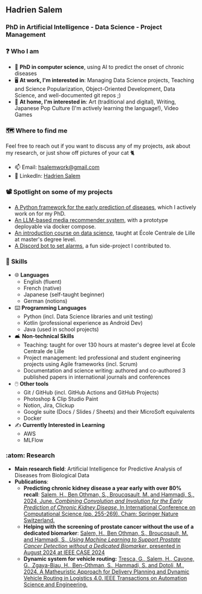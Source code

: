 ## Hadrien Salem
### PhD in Artificial Intelligence - Data Science - Project Management

### ❓ Who I am
- 📓 **PhD in computer science**, using AI to predict the onset of chronic diseases
- 🖥️ **At work, I'm interested in**: Managing Data Science projects, Teaching and Science Popularization, Object-Oriented Development, Data Science, and well-documented git repos ;)
- 🎨 **At home, I'm interested in**: Art (traditional and digital), Writing, Japanese Pop Culture (I'm actively learning the language!), Video Games

### 🗺️ Where to find me
Feel free to reach out if you want to discuss any of my projects, ask about my research, or just show off pictures of your cat 🐈
- 📫 Email: [hsalemwork@gmail.com](mailto:hsalemwork@gmail.com)
- 🔗 LinkedIn: [Hadrien Salem](https://www.linkedin.com/in/hadrien-salem-b97054151/)

### 📽️ Spotlight on some of my projects
- [A Python framework for the early prediction of diseases](https://github.com/SnowHawkeye/mipha), which I actively work on for my PhD.
- [An LLM-based media recommender system](https://github.com/IcyJam/osusume/tree/databases-setup), with a prototype deployable via docker compose.
- [An introduction course on data science](https://github.com/SnowHawkeye/introduction-to-data-science), taught at École Centrale de Lille at master's degree level.
- [A Discord bot to set alarms](https://github.com/mu-ns/ffxiv-subs-bot), a fun side-project I contributed to.

### 🦾 Skills
- 🌐 **Languages**
  - English (fluent)
  - French (native)
  - Japanese (self-taught beginner)
  - German (notions)
- ⌨️ **Programming Languages**
  - Python (incl. Data Science libraries and unit testing)
  - Kotlin (professional experience as Android Dev)
  - Java (used in school projects)
- 🛋️ **Non-technical Skills**
  - Teaching: taught for over 130 hours at master's degree level at École Centrale de Lille
  - Project management: led professional and student engineering projects using Agile frameworks (incl. Scrum)
  - Documentation and science writing: authored and co-authored 3 published papers in international journals and conferences
- 🖱️ **Other tools**
  - Git / GitHub (incl. GitHub Actions and GitHub Projects)
  - Photoshop & Clip Studio Paint
  - Notion, Jira, Clickup
  - Google suite (Docs / Slides / Sheets) and their MicroSoft equivalents
  - Docker
- ✍️ **Currently Interested in Learning**
  - AWS
  - MLFlow

### :atom: Research
- **Main research field**: Artificial Intelligence for Predictive Analysis of Diseases from Biological Data
- **Publications**:
  - **Predicting chronic kidney disease a year early with over 80% recall**: [Salem, H., Ben Othman, S., Broucqsault, M. and Hammadi, S., 2024, June. _Combining Convolution and Involution for the Early Prediction of Chronic Kidney Disease_. In International Conference on Computational Science (pp. 255-269). Cham: Springer Nature Switzerland.](https://link.springer.com/chapter/10.1007/978-3-031-63772-8_24)
  - **Helping with the screening of prostate cancer without the use of a dedicated biomarker**: [Salem, H., Ben Othman, S., Broucqsault, M. and Hammadi, S., _Using Machine Learning to Support Prostate Cancer Detection without a Dedicated Biomarker_, presented in August 2024 at IEEE CASE 2024](https://hal.science/hal-04729608/)
  - **Dynamic system for vehicle routing:** [Tresca, G., Salem, H., Cavone, G., Zgaya-Biau, H., Ben-Othman, S., Hammadi, S. and Dotoli, M., 2024. A Matheuristic Approach for Delivery Planning and Dynamic Vehicle Routing in Logistics 4.0. IEEE Transactions on Automation Science and Engineering.](https://ieeexplore.ieee.org/abstract/document/10517947)
